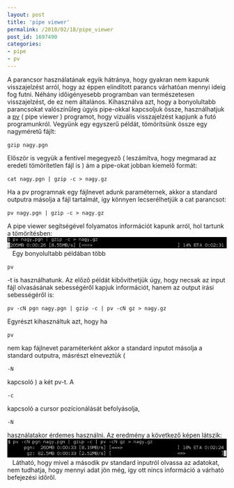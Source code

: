 ```yaml
---
layout: post
title: 'pipe viewer'
permalink: /2010/02/18/pipe_viewer
post_id: 1697490
categories: 
- pipe
- pv
---
```


A parancsor használatának egyik hátránya, hogy gyakran nem kapunk visszajelzést arról, hogy az éppen elindított parancs várhatóan mennyi ideig fog futni. Néhány időigényesebb programban van természetesen visszajelzést, de ez nem általános. 
Kihasználva azt, hogy a bonyolultabb parancsokat valószínűleg úgyis pipe-okkal kapcsoljuk össze, használhatjuk a 
[pv](http://www.ivarch.com/programs/pv.shtml) ( pipe viewer ) programot, hogy vizuális visszajelzést kapjunk a futó programunkról. 
Vegyünk egy egyszerű példát, tömörítsünk össze egy nagyméretű fájlt: 
```
gzip nagy.pgn
``` 
Először is vegyük a fentivel megegyező ( leszámítva, hogy megmarad az eredeti tömörítetlen fájl is ) ám a pipe-okat jobban kiemelő formát: 
```
cat nagy.pgn | gzip -c > nagy.gz
``` 
Ha a pv programnak egy fájlnevet adunk paraméternek, akkor a standard outputra másolja a fájl tartalmát, így könnyen lecserélhetjük a cat parancsot: 
```
pv nagy.pgn | gzip -c > nagy.gz
``` 
A pipe viewer segítségével folyamatos információt kapunk arról, hol tartunk a tömörítésben: 
![](/assets/pipe_viewer_1.png)  
 Egy bonyolultabb példában több 
```
pv
```
-t is használhatunk. Az előző példát kibővíthetjük úgy, hogy necsak az input fájl olvasásának sebességéről kapjuk információt, hanem az output írási sebességéről is: 
```
pv -cN pgn nagy.pgn | gzip -c | pv -cN gz > nagy.gz
``` 
Egyrészt kihasználtuk azt, hogy ha 
```
pv
```
 nem kap fájlnevet paraméterként akkor a standard inputot másolja a standard outputra, másrészt elneveztük ( 
```
-N
```
 kapcsoló ) a két pv-t. A 
```
-c
```
 kapcsoló a cursor pozícionálását befolyásolja, 
```
-N
```
 használatakor érdemes használni. 
Az eredmény a következő képen látszik: 
![](/assets/pipe_viewer_2.png) 
  
 Látható, hogy mivel a második pv standard inputról olvassa az adatokat, nem tudhatja, hogy mennyi adat jön még, így ott nincs információ a várható befejezési időről.